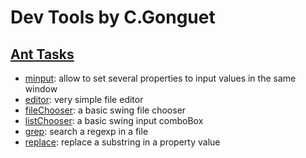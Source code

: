 # Dev Tools by C.Gonguet #

## [Ant Tasks](AntTasks.md) ##

  * [minput](MultipleInputTask.md): allow to set several properties to input values in the same window
  * [editor](FileEditorTask.md): very simple file editor
  * [fileChooser](FileChooserTask.md): a basic swing file chooser
  * [listChooser](ListChooserTask.md): a basic swing input comboBox
  * [grep](GrepTask.md): search a regexp in a file
  * [replace](ReplaceTask.md): replace a substring in a property value